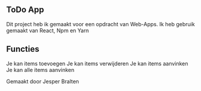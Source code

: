## ToDo App

Dit project heb ik gemaakt voor een opdracht van Web-Apps.
Ik heb gebruik gemaakt van React, Npm en Yarn

## Functies
Je kan items toevoegen
Je kan items verwijderen
Je kan items aanvinken
Je kan alle items aanvinken


Gemaakt door Jesper Bralten
